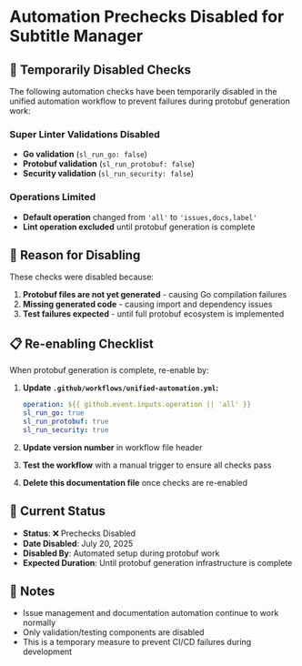 <!-- file: .github/AUTOMATION_PRECHECKS_DISABLED.md -->
<!-- version: 1.0.0 -->
<!-- guid: 1a2b3c4d-5e6f-7890-abcd-1234567890ef -->

# Automation Prechecks Disabled for Subtitle Manager

## 🚫 Temporarily Disabled Checks

The following automation checks have been temporarily disabled in the unified automation workflow to prevent failures during protobuf generation work:

### Super Linter Validations Disabled

- **Go validation** (`sl_run_go: false`)
- **Protobuf validation** (`sl_run_protobuf: false`)
- **Security validation** (`sl_run_security: false`)

### Operations Limited

- **Default operation** changed from `'all'` to `'issues,docs,label'`
- **Lint operation excluded** until protobuf generation is complete

## 🎯 Reason for Disabling

These checks were disabled because:

1. **Protobuf files are not yet generated** - causing Go compilation failures
2. **Missing generated code** - causing import and dependency issues
3. **Test failures expected** - until full protobuf ecosystem is implemented

## 📋 Re-enabling Checklist

When protobuf generation is complete, re-enable by:

1. **Update `.github/workflows/unified-automation.yml`:**

   ```yaml
   operation: ${{ github.event.inputs.operation || 'all' }}
   sl_run_go: true
   sl_run_protobuf: true
   sl_run_security: true
   ```

2. **Update version number** in workflow file header

3. **Test the workflow** with a manual trigger to ensure all checks pass

4. **Delete this documentation file** once checks are re-enabled

## 🔄 Current Status

- **Status**: ❌ Prechecks Disabled
- **Date Disabled**: July 20, 2025
- **Disabled By**: Automated setup during protobuf work
- **Expected Duration**: Until protobuf generation infrastructure is complete

## 📝 Notes

- Issue management and documentation automation continue to work normally
- Only validation/testing components are disabled
- This is a temporary measure to prevent CI/CD failures during development
